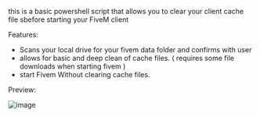 this is a basic powershell script that allows you to clear your client cache file sbefore starting your FiveM client

Features:
* Scans your local drive for your fivem data folder and confirms with user
* allows for basic and deep clean of cache files. ( requires some file downloads when starting fivem )
* start Fivem Without clearing cache files.

Preview:

![image](https://github.com/user-attachments/assets/c97c661f-fea0-4ee1-be58-365b24d2cbb5)
